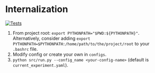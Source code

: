 # Internalization
[![Tests](https://github.com/krasheninnikov/internalization/actions/workflows/main.yml/badge.svg)](https://github.com/krasheninnikov/internalization/actions/workflows/main.yml)


1) From project root: `export PYTHONPATH="$PWD:${PYTHONPATH}"`. Alternatively, consider adding `export PYTHONPATH=$PYTHONPATH:/home/path/to/the/project/root` to your `.bashrc` file.
2) Modify config or create your own in `configs`.
3) `python src/run.py --config_name <your-config-name>` (default is `current_experiment.yaml`).